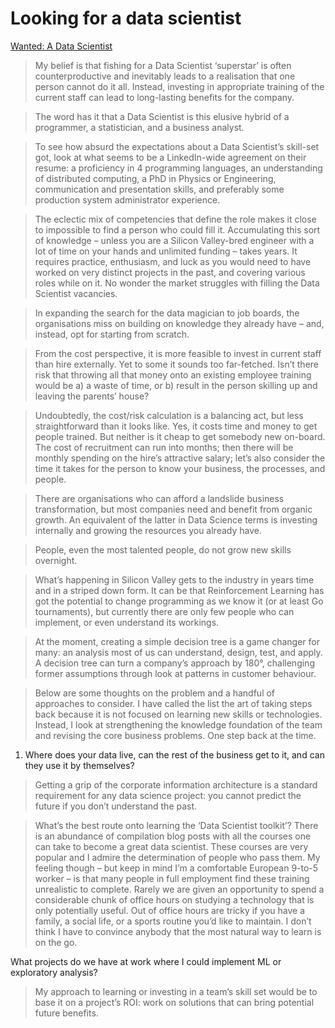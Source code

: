 # Looking for a data scientist

[Wanted: A Data Scientist](http://datawanderings.com/2017/10/02/data-scientist-wanted/)

> My belief is that fishing for a Data Scientist ‘superstar’ is often counterproductive and inevitably leads to a realisation that one person cannot do it all. Instead, investing in appropriate training of the current staff can lead to long-lasting benefits for the company.

> The word has it that a Data Scientist is this elusive hybrid of a programmer, a statistician, and a business analyst. 

> To see how absurd the expectations about a Data Scientist’s skill-set got, look at what seems to be a LinkedIn-wide agreement on their resume: a proficiency in 4 programming languages, an understanding of distributed computing, a PhD in Physics or Engineering, communication and presentation skills, and preferably some production system administrator experience.

> The eclectic mix of competencies that define the role makes it close to impossible to find a person who could fill it. Accumulating this sort of knowledge – unless you are a Silicon Valley-bred engineer with a lot of time on your hands and unlimited funding – takes years. It requires practice, enthusiasm, and luck as you would need to have worked on very distinct projects in the past, and covering various roles while on it. No wonder the market struggles with filling the Data Scientist vacancies. 

> In expanding the search for the data magician to job boards, the organisations miss on building on knowledge they already have – and, instead, opt for starting from scratch.

> From the cost perspective, it is more feasible to invest in current staff than hire externally. Yet to some it sounds too far-fetched. Isn’t there risk that throwing all that money onto an existing employee training would be a) a waste of time, or b) result in the person skilling up and leaving the parents’ house?

> Undoubtedly, the cost/risk calculation is a balancing act, but less straightforward than it looks like. Yes, it costs time and money to get people trained. But neither is it cheap to get somebody new on-board. The cost of recruitment can run into months; then there will be monthly spending on the hire’s attractive salary; let’s also consider the time it takes for the person to know your business, the processes, and people.

> There are organisations who can afford a landslide business transformation, but most companies need and benefit from organic growth. An equivalent of the latter in Data Science terms is investing internally and growing the resources you already have.

> People, even the most talented people, do not grow new skills overnight.

> What’s happening in Silicon Valley gets to the industry in years time and in a striped down form. It can be that Reinforcement Learning has got the potential to change programming as we know it (or at least Go tournaments), but currently there are only few people who can implement, or even understand its workings.

> At the moment, creating a simple decision tree is a game changer for many: an analysis most of us can understand, design, test, and apply. A decision tree can turn a company’s approach by 180°, challenging former assumptions through look at patterns in customer behaviour.

> Below are some thoughts on the problem and a handful of approaches to consider. I have called the list the art of taking steps back because it is not focused on learning new skills or technologies. Instead, I look at strengthening the knowledge foundation of the team and revising the core business problems. One step back at the time.

1. Where does your data live, can the rest of the business get to it, and can they use it by themselves?

> Getting a grip of the corporate information architecture is a standard requirement for any data science project: you cannot predict the future if you don’t understand the past.

> What’s the best route onto learning the ‘Data Scientist toolkit’? There is an abundance of compilation blog posts with all the courses one can take to become a  great data scientist. These courses are very popular and I admire the determination of people who pass them. My feeling though – but keep in mind I’m a comfortable European 9-to-5 worker – is that many people in full employment find these training unrealistic to complete. Rarely we are given an opportunity to spend a considerable chunk of office hours on studying a technology that is only potentially useful. Out of office hours are tricky if you have a family, a social life, or a sports routine you’d like to maintain. I don’t think I have to convince anybody that the most natural way to learn is on the go.

What projects do we have at work where I could implement ML or exploratory analysis?

> My approach to learning or investing in a team’s skill set would be to base it on a project’s ROI: work on solutions that can bring potential future benefits.